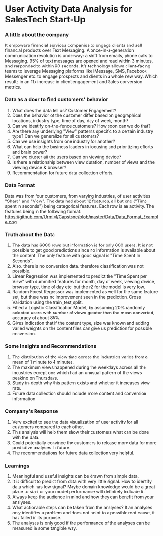 # User Activity Data Analysis for SalesTech Start-Up

### A little about the company
It empowers financial services companies to engage clients and sell financial products over Text Messaging.
A once-in-a-generation communication revolution is underway: a shift from emails, phone calls to Messaging. 95% of text messages are opened and read within 3 minutes, and responded to within 90 seconds.
It’s technology allows client-facing teams to leverage Messaging platforms like iMessage, SMS, Facebook Messenger etc. to engage prospects and clients in a whole new way. Which results in an 11x increase in client engagement and Sales conversion metrics.

### Data as a door to find customers' behavior
1. What does the data tell us? Customer Engagement?
2. Does the behavior of the customer differ based on geographical locations, industry type, time of day, day of week, month?
3. Can we identify on-the-fence customers? How soon can we do that?
4. Are there any underlying "View" patterns specific to a certain industry type? Can we   generalize for all customers?
5. Can we use insights from one industry for another?
6. What can help the business leaders in focusing and prioritizing efforts and brain power?
7. Can we cluster all the users based on viewing device?
8. Is there a relationship between view duration, number of views and the viewing device &  browser?
9. Recommendation for future data collection efforts.

### Data Format
Data was from four customers, from varying industries, of user activities "Share" and "View". The data had about 12 features, all but one ("Time spent in seconds") being categorical features. Each row is an activity. The features being in the following format.
https://github.com/UrmiM/Capstone/blob/master/Data/Data_Format_Example.png

### Truth about the Data
1. The data has 6000 rows but information is for only 600 users. It is not possible to get good predictions since no information is available about the content. The only feature with good signal is "Time Spent In Seconds".
2. Also, there is no conversion data, therefore classification was not possible.
3. Linear Regression was implemented to predict the "Time Spent per View" with dummified features for month, day of week, viewing device, browser type, time of day etc. but the r2 for the model is very low.
4. Random Forest Regressor was implemented as well for the same feature set, but there was no improvement seen in the prediction. Cross Validation using the train_test_split.
5. Fitted a Logistic Classification Model, by assuming 20% randomly selected users with number of views greater than the mean converted, accuracy of about 85%.
6. Gives indication that if the content type, size was known and adding varied weights on the content files can give us prediction for possible conversion.

### Some Insights and Recommendations
1. The distribution of the view time across the industries varies from a mean of 1 minute to 4 minutes.
2. The maximum views happened during the weekdays across all the industries except one which had an unusual pattern of the views peaking on Thursdays.
3. Study in-depth why this pattern exists and whether it increases view rate.
4. Future data collection should include more content and conversion information.

### Company's Response
1. Very excited to see the data visualization of user activity for all customers compared to each other.
2. This analysis will help them show their customers what can be done with the data.
3. Could potentially convince the customers to release more data for more predictive analyses in future.
4. The recommendations for future data collection very helpful.  

### Learnings  
1. Meaningful and useful insights can be drawn from simple data.
2. It is difficult to predict from data with very little signal. How to identify data which has low signal? Maybe domain knowledge would be a great place to start or your model performance will definitely indicate it.
3. Always keep the audience in mind and how they can benefit from your analyses.
4. What actionable steps can be taken from the analyses? If an analyses only identifies a problem and does not point to a possible root cause, it has failed in its purpose.
5. The analyses is only good if the performance of the analyses can be measured in some tangible way.

